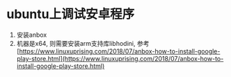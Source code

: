 # ubuntu上调试安卓程序
1. 安装anbox
2. 机器是x64, 则需要安装arm支持库libhodini, 参考[https://www.linuxuprising.com/2018/07/anbox-how-to-install-google-play-store.html](https://www.linuxuprising.com/2018/07/anbox-how-to-install-google-play-store.html)